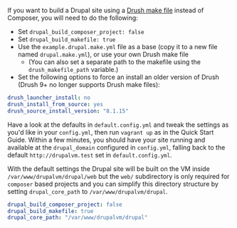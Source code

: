 If you want to build a Drupal site using a [Drush make file](http://www.drush.org/en/master/make/) instead of Composer, you will need to do the following:

  - Set `drupal_build_composer_project: false`
  - Set `drupal_build_makefile: true`
  - Use the `example.drupal.make.yml` file as a base (copy it to a new file named `drupal.make.yml`), or use your own Drush make file
    - (You can also set a separate path to the makefile using the `drush_makefile_path` variable.)
  - Set the following options to force an install an older version of Drush (Drush 9+ no longer supports Drush make files):

```yaml
drush_launcher_install: no
drush_install_from_source: yes
drush_source_install_version: "8.1.15"
```

Have a look at the defaults in `default.config.yml` and tweak the settings as you'd like in your `config.yml`, then run `vagrant up` as in the Quick Start Guide. Within a few minutes, you should have your site running and available at the `drupal_domain` configured in `config.yml`, falling back to the default `http://drupalvm.test` set in `default.config.yml`.

With the default settings the Drupal site will be built on the VM inside `/var/www/drupalvm/drupal/web` but the `web/` subdirectory is only required for `composer` based projects and you can simplify this directory structure by setting `drupal_core_path` to `/var/www/drupalvm/drupal`.

```yaml
drupal_build_composer_project: false
drupal_build_makefile: true
drupal_core_path: "/var/www/drupalvm/drupal"
```
